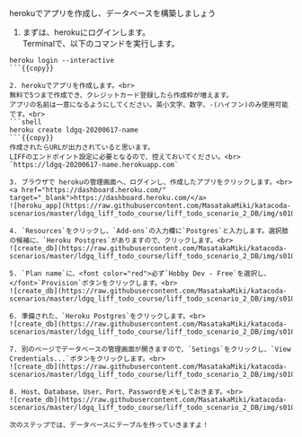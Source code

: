 herokuでアプリを作成し、データベースを構築しましょう

1. まずは、herokuにログインします。<br>
Terminalで、以下のコマンドを実行します。<br>
```shell
heroku login --interactive
```{{copy}}

2. herokuでアプリを作成します。<br>
無料で5つまで作成でき、クレジットカード登録したら作成枠が増えます。
アプリの名前は一意になるようにしてください。英小文字、数字、-(ハイフン)のみ使用可能です。<br>
```shell
heroku create ldgq-20200617-name
```{{copy}}
作成されたらURLが出力されていると思います。
LIFFのエンドポイント設定に必要となるので、控えておいてください。<br>
`https://ldgq-20200617-name.herokuapp.com`

3. ブラウザで herokuの管理画面へ、ログインし、作成したアプリをクリックします。<br>
<a href="https://dashboard.heroku.com/" target="_blank">https://dashboard.heroku.com/</a>
![heroku_app](https://raw.githubusercontent.com/MasatakaMiki/katacoda-scenarios/master/ldgq_liff_todo_course/liff_todo_scenario_2_DB/img/s0101_heroku_app.jpg)

4. `Resources`をクリックし、`Add-ons`の入力欄に`Postgres`と入力します。選択肢の候補に、`Heroku Postgres`がありますので、クリックします。<br>
![create_db](https://raw.githubusercontent.com/MasatakaMiki/katacoda-scenarios/master/ldgq_liff_todo_course/liff_todo_scenario_2_DB/img/s0102_create_db.jpg)

5. `Plan name`に、<font color="red">必ず`Hobby Dev - Free`を選択し、</font>`Provision`ボタンをクリックします。<br>
![create_db](https://raw.githubusercontent.com/MasatakaMiki/katacoda-scenarios/master/ldgq_liff_todo_course/liff_todo_scenario_2_DB/img/s0103_create_db.jpg)

6. 準備された、`Heroku Postgres`をクリックします。<br>
![create_db](https://raw.githubusercontent.com/MasatakaMiki/katacoda-scenarios/master/ldgq_liff_todo_course/liff_todo_scenario_2_DB/img/s0104_create_db.jpg)

7. 別のページでデータベースの管理画面が開きますので、`Setings`をクリックし、`View Credentials...`ボタンをクリックします。<br>
![create_db](https://raw.githubusercontent.com/MasatakaMiki/katacoda-scenarios/master/ldgq_liff_todo_course/liff_todo_scenario_2_DB/img/s0105_create_db.jpg)

8. Host、Database、User、Port、Passwordをメモしておきます。<br>
![create_db](https://raw.githubusercontent.com/MasatakaMiki/katacoda-scenarios/master/ldgq_liff_todo_course/liff_todo_scenario_2_DB/img/s0106_create_db.jpg)

次のステップでは、データベースにテーブルを作っていきますよ！
